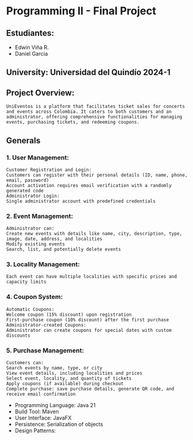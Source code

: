 
# Programming II - Final Project

## Estudiantes:
 -  Edwin Viña R.
 -  Daniel Garcia

## University: Universidad del Quindío 2024-1


## Project Overview:

    UniEventos is a platform that facilitates ticket sales for concerts and events across Colombia. It caters to both customers and an administrator, offering comprehensive functionalities for managing events, purchasing tickets, and redeeming coupons.

## Generals

### 1. User Management:

    Customer Registration and Login:
    Customers can register with their personal details (ID, name, phone, email, password)
    Account activation requires email verification with a randomly generated code
    Administrator Login:
    Single administrator account with predefined credentials
### 2. Event Management:

    Administrator can:
    Create new events with details like name, city, description, type, image, date, address, and localities
    Modify existing events
    Search, list, and potentially delete events
### 3. Locality Management:

    Each event can have multiple localities with specific prices and capacity limits
### 4. Coupon System:

    Automatic Coupons:
    Welcome coupon (15% discount) upon registration
    First-purchase coupon (10% discount) after the first purchase
    Administrator-created Coupons:
    Administrator can create coupons for special dates with custom discounts
### 5. Purchase Management:

    Customers can:
    Search events by name, type, or city
    View event details, including localities and prices
    Select event, locality, and quantity of tickets
    Apply coupons (if available) during checkout
    Complete purchase: save purchase details, generate QR code, and receive email confirmation

- Programming Language: Java 21
- Build Tool: Maven
- User Interface: JavaFX
- Persistence: Serialization of objects
- Design Patterns:
